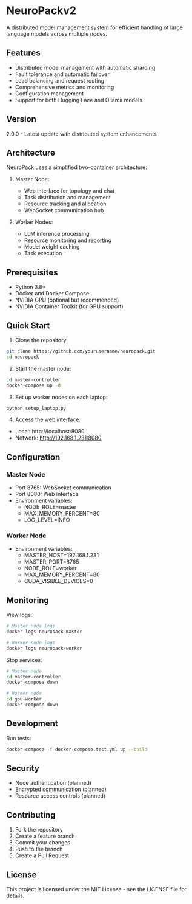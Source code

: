 # NeuroPackv2

A distributed model management system for efficient handling of large language models across multiple nodes.

## Features

- Distributed model management with automatic sharding
- Fault tolerance and automatic failover
- Load balancing and request routing
- Comprehensive metrics and monitoring
- Configuration management
- Support for both Hugging Face and Ollama models

## Version
2.0.0 - Latest update with distributed system enhancements

## Architecture

NeuroPack uses a simplified two-container architecture:

1. Master Node:
   - Web interface for topology and chat
   - Task distribution and management
   - Resource tracking and allocation
   - WebSocket communication hub

2. Worker Nodes:
   - LLM inference processing
   - Resource monitoring and reporting
   - Model weight caching
   - Task execution

## Prerequisites

- Python 3.8+
- Docker and Docker Compose
- NVIDIA GPU (optional but recommended)
- NVIDIA Container Toolkit (for GPU support)

## Quick Start

1. Clone the repository:
```bash
git clone https://github.com/yourusername/neuropack.git
cd neuropack
```

2. Start the master node:
```bash
cd master-controller
docker-compose up -d
```

3. Set up worker nodes on each laptop:
```bash
python setup_laptop.py
```

4. Access the web interface:
- Local: http://localhost:8080
- Network: http://192.168.1.231:8080

## Configuration

### Master Node
- Port 8765: WebSocket communication
- Port 8080: Web interface
- Environment variables:
  - NODE_ROLE=master
  - MAX_MEMORY_PERCENT=80
  - LOG_LEVEL=INFO

### Worker Node
- Environment variables:
  - MASTER_HOST=192.168.1.231
  - MASTER_PORT=8765
  - NODE_ROLE=worker
  - MAX_MEMORY_PERCENT=80
  - CUDA_VISIBLE_DEVICES=0

## Monitoring

View logs:
```bash
# Master node logs
docker logs neuropack-master

# Worker node logs
docker logs neuropack-worker
```

Stop services:
```bash
# Master node
cd master-controller
docker-compose down

# Worker node
cd gpu-worker
docker-compose down
```

## Development

Run tests:
```bash
docker-compose -f docker-compose.test.yml up --build
```

## Security

- Node authentication (planned)
- Encrypted communication (planned)
- Resource access controls (planned)

## Contributing

1. Fork the repository
2. Create a feature branch
3. Commit your changes
4. Push to the branch
5. Create a Pull Request

## License

This project is licensed under the MIT License - see the LICENSE file for details.
